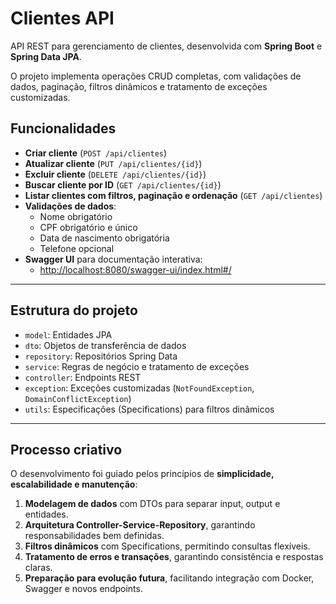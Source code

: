 # Clientes API

API REST para gerenciamento de clientes, desenvolvida com **Spring Boot** e **Spring Data JPA**.

O projeto implementa operações CRUD completas, com validações de dados, paginação, filtros dinâmicos e tratamento de exceções customizadas.  

## Funcionalidades

- **Criar cliente** (`POST /api/clientes`)
- **Atualizar cliente** (`PUT /api/clientes/{id}`)
- **Excluir cliente** (`DELETE /api/clientes/{id}`)
- **Buscar cliente por ID** (`GET /api/clientes/{id}`)
- **Listar clientes com filtros, paginação e ordenação** (`GET /api/clientes`)
- **Validações de dados**:
  - Nome obrigatório
  - CPF obrigatório e único
  - Data de nascimento obrigatória
  - Telefone opcional
- **Swagger UI** para documentação interativa:
  - [http://localhost:8080/swagger-ui/index.html#/](http://localhost:8080/swagger-ui/index.html#/)

---

## Estrutura do projeto

- `model`: Entidades JPA
- `dto`: Objetos de transferência de dados
- `repository`: Repositórios Spring Data
- `service`: Regras de negócio e tratamento de exceções
- `controller`: Endpoints REST
- `exception`: Exceções customizadas (`NotFoundException`, `DomainConflictException`)
- `utils`: Especificações (Specifications) para filtros dinâmicos

---

## Processo criativo

O desenvolvimento foi guiado pelos princípios de **simplicidade, escalabilidade e manutenção**:

1. **Modelagem de dados** com DTOs para separar input, output e entidades.
2. **Arquitetura Controller-Service-Repository**, garantindo responsabilidades bem definidas.
3. **Filtros dinâmicos** com Specifications, permitindo consultas flexíveis.
4. **Tratamento de erros e transações**, garantindo consistência e respostas claras.
5. **Preparação para evolução futura**, facilitando integração com Docker, Swagger e novos endpoints.
